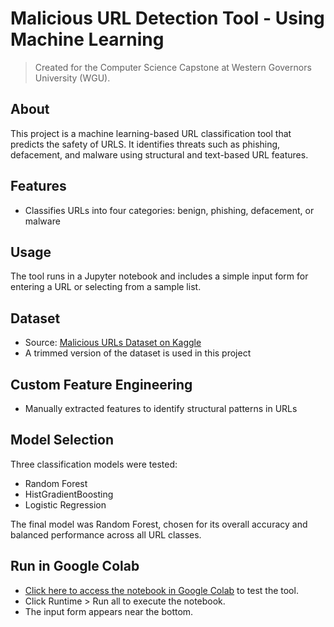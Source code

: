 # Malicious URL Detection Tool - Using Machine Learning
> Created for the Computer Science Capstone at Western Governors University (WGU).

## About
This project is a machine learning-based URL classification tool that predicts the safety of URLS. It identifies threats such as phishing, defacement, and malware using structural and text-based URL features.

## Features

- Classifies URLs into four categories: benign, phishing, defacement, or malware

## Usage

The tool runs in a Jupyter notebook and includes a simple input form for entering a URL or selecting from a sample list.

## Dataset

- Source: [Malicious URLs Dataset on Kaggle](https://www.kaggle.com/datasets/sid321axn/malicious-urls-dataset)
- A trimmed version of the dataset is used in this project

## Custom Feature Engineering

- Manually extracted features to identify structural patterns in URLs

## Model Selection

Three classification models were tested:
- Random Forest
- HistGradientBoosting
- Logistic Regression

The final model was Random Forest, chosen for its overall accuracy and balanced performance across all URL classes.

##  Run in Google Colab
- [Click here to access the notebook in Google Colab](https://colab.research.google.com/drive/1HjcVR8857J4YFjuRF7JmNzJgZcLJoqk2?usp=sharing) to test the tool.
- Click Runtime > Run all to execute the notebook.
- The input form appears near the bottom.